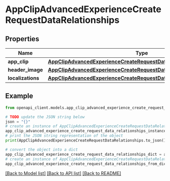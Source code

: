 # AppClipAdvancedExperienceCreateRequestDataRelationships


## Properties

Name | Type | Description | Notes
------------ | ------------- | ------------- | -------------
**app_clip** | [**AppClipAdvancedExperienceCreateRequestDataRelationshipsAppClip**](AppClipAdvancedExperienceCreateRequestDataRelationshipsAppClip.md) |  | 
**header_image** | [**AppClipAdvancedExperienceCreateRequestDataRelationshipsHeaderImage**](AppClipAdvancedExperienceCreateRequestDataRelationshipsHeaderImage.md) |  | 
**localizations** | [**AppClipAdvancedExperienceCreateRequestDataRelationshipsLocalizations**](AppClipAdvancedExperienceCreateRequestDataRelationshipsLocalizations.md) |  | 

## Example

```python
from openapi_client.models.app_clip_advanced_experience_create_request_data_relationships import AppClipAdvancedExperienceCreateRequestDataRelationships

# TODO update the JSON string below
json = "{}"
# create an instance of AppClipAdvancedExperienceCreateRequestDataRelationships from a JSON string
app_clip_advanced_experience_create_request_data_relationships_instance = AppClipAdvancedExperienceCreateRequestDataRelationships.from_json(json)
# print the JSON string representation of the object
print(AppClipAdvancedExperienceCreateRequestDataRelationships.to_json())

# convert the object into a dict
app_clip_advanced_experience_create_request_data_relationships_dict = app_clip_advanced_experience_create_request_data_relationships_instance.to_dict()
# create an instance of AppClipAdvancedExperienceCreateRequestDataRelationships from a dict
app_clip_advanced_experience_create_request_data_relationships_from_dict = AppClipAdvancedExperienceCreateRequestDataRelationships.from_dict(app_clip_advanced_experience_create_request_data_relationships_dict)
```
[[Back to Model list]](../README.md#documentation-for-models) [[Back to API list]](../README.md#documentation-for-api-endpoints) [[Back to README]](../README.md)


